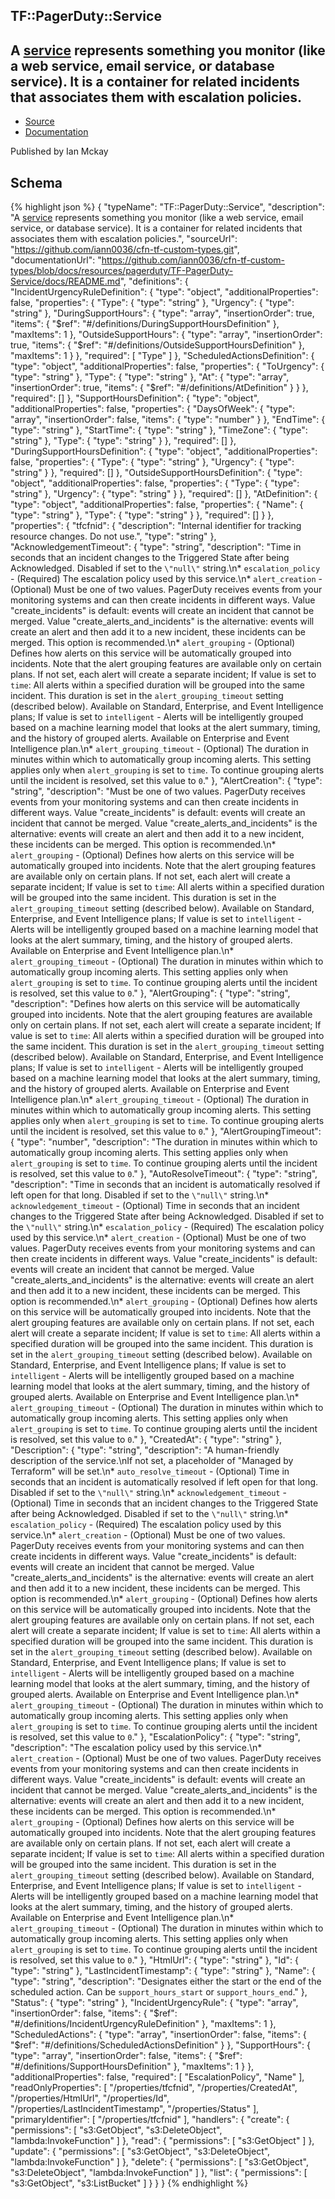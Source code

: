 
## TF::PagerDuty::Service

## A [service](https:&#x2F;&#x2F;v2.developer.pagerduty.com&#x2F;v2&#x2F;page&#x2F;api-reference#!&#x2F;Services&#x2F;get_services) represents something you monitor (like a web service, email service, or database service). It is a container for related incidents that associates them with escalation policies.

- [Source](https:&#x2F;&#x2F;github.com&#x2F;iann0036&#x2F;cfn-tf-custom-types.git) 
- [Documentation]()

Published by Ian Mckay

## Schema
{% highlight json %}
{
    "typeName": "TF::PagerDuty::Service",
    "description": "A [service](https://v2.developer.pagerduty.com/v2/page/api-reference#!/Services/get_services) represents something you monitor (like a web service, email service, or database service). It is a container for related incidents that associates them with escalation policies.",
    "sourceUrl": "https://github.com/iann0036/cfn-tf-custom-types.git",
    "documentationUrl": "https://github.com/iann0036/cfn-tf-custom-types/blob/docs/resources/pagerduty/TF-PagerDuty-Service/docs/README.md",
    "definitions": {
        "IncidentUrgencyRuleDefinition": {
            "type": "object",
            "additionalProperties": false,
            "properties": {
                "Type": {
                    "type": "string"
                },
                "Urgency": {
                    "type": "string"
                },
                "DuringSupportHours": {
                    "type": "array",
                    "insertionOrder": true,
                    "items": {
                        "$ref": "#/definitions/DuringSupportHoursDefinition"
                    },
                    "maxItems": 1
                },
                "OutsideSupportHours": {
                    "type": "array",
                    "insertionOrder": true,
                    "items": {
                        "$ref": "#/definitions/OutsideSupportHoursDefinition"
                    },
                    "maxItems": 1
                }
            },
            "required": [
                "Type"
            ]
        },
        "ScheduledActionsDefinition": {
            "type": "object",
            "additionalProperties": false,
            "properties": {
                "ToUrgency": {
                    "type": "string"
                },
                "Type": {
                    "type": "string"
                },
                "At": {
                    "type": "array",
                    "insertionOrder": true,
                    "items": {
                        "$ref": "#/definitions/AtDefinition"
                    }
                }
            },
            "required": []
        },
        "SupportHoursDefinition": {
            "type": "object",
            "additionalProperties": false,
            "properties": {
                "DaysOfWeek": {
                    "type": "array",
                    "insertionOrder": false,
                    "items": {
                        "type": "number"
                    }
                },
                "EndTime": {
                    "type": "string"
                },
                "StartTime": {
                    "type": "string"
                },
                "TimeZone": {
                    "type": "string"
                },
                "Type": {
                    "type": "string"
                }
            },
            "required": []
        },
        "DuringSupportHoursDefinition": {
            "type": "object",
            "additionalProperties": false,
            "properties": {
                "Type": {
                    "type": "string"
                },
                "Urgency": {
                    "type": "string"
                }
            },
            "required": []
        },
        "OutsideSupportHoursDefinition": {
            "type": "object",
            "additionalProperties": false,
            "properties": {
                "Type": {
                    "type": "string"
                },
                "Urgency": {
                    "type": "string"
                }
            },
            "required": []
        },
        "AtDefinition": {
            "type": "object",
            "additionalProperties": false,
            "properties": {
                "Name": {
                    "type": "string"
                },
                "Type": {
                    "type": "string"
                }
            },
            "required": []
        }
    },
    "properties": {
        "tfcfnid": {
            "description": "Internal identifier for tracking resource changes. Do not use.",
            "type": "string"
        },
        "AcknowledgementTimeout": {
            "type": "string",
            "description": "Time in seconds that an incident changes to the Triggered State after being Acknowledged. Disabled if set to the `\"null\"` string.\n* `escalation_policy` - (Required) The escalation policy used by this service.\n* `alert_creation` - (Optional) Must be one of two values. PagerDuty receives events from your monitoring systems and can then create incidents in different ways. Value \"create_incidents\" is default: events will create an incident that cannot be merged. Value \"create_alerts_and_incidents\" is the alternative: events will create an alert and then add it to a new incident, these incidents can be merged. This option is recommended.\n* `alert_grouping` - (Optional) Defines how alerts on this service will be automatically grouped into incidents. Note that the alert grouping features are available only on certain plans. If not set, each alert will create a separate incident; If value is set to `time`: All alerts within a specified duration will be grouped into the same incident. This duration is set in the `alert_grouping_timeout` setting (described below). Available on Standard, Enterprise, and Event Intelligence plans; If value is set to `intelligent` - Alerts will be intelligently grouped based on a machine learning model that looks at the alert summary, timing, and the history of grouped alerts. Available on Enterprise and Event Intelligence plan.\n* `alert_grouping_timeout` - (Optional) The duration in minutes within which to automatically group incoming alerts. This setting applies only when `alert_grouping` is set to `time`. To continue grouping alerts until the incident is resolved, set this value to `0`."
        },
        "AlertCreation": {
            "type": "string",
            "description": "Must be one of two values. PagerDuty receives events from your monitoring systems and can then create incidents in different ways. Value \"create_incidents\" is default: events will create an incident that cannot be merged. Value \"create_alerts_and_incidents\" is the alternative: events will create an alert and then add it to a new incident, these incidents can be merged. This option is recommended.\n* `alert_grouping` - (Optional) Defines how alerts on this service will be automatically grouped into incidents. Note that the alert grouping features are available only on certain plans. If not set, each alert will create a separate incident; If value is set to `time`: All alerts within a specified duration will be grouped into the same incident. This duration is set in the `alert_grouping_timeout` setting (described below). Available on Standard, Enterprise, and Event Intelligence plans; If value is set to `intelligent` - Alerts will be intelligently grouped based on a machine learning model that looks at the alert summary, timing, and the history of grouped alerts. Available on Enterprise and Event Intelligence plan.\n* `alert_grouping_timeout` - (Optional) The duration in minutes within which to automatically group incoming alerts. This setting applies only when `alert_grouping` is set to `time`. To continue grouping alerts until the incident is resolved, set this value to `0`."
        },
        "AlertGrouping": {
            "type": "string",
            "description": "Defines how alerts on this service will be automatically grouped into incidents. Note that the alert grouping features are available only on certain plans. If not set, each alert will create a separate incident; If value is set to `time`: All alerts within a specified duration will be grouped into the same incident. This duration is set in the `alert_grouping_timeout` setting (described below). Available on Standard, Enterprise, and Event Intelligence plans; If value is set to `intelligent` - Alerts will be intelligently grouped based on a machine learning model that looks at the alert summary, timing, and the history of grouped alerts. Available on Enterprise and Event Intelligence plan.\n* `alert_grouping_timeout` - (Optional) The duration in minutes within which to automatically group incoming alerts. This setting applies only when `alert_grouping` is set to `time`. To continue grouping alerts until the incident is resolved, set this value to `0`."
        },
        "AlertGroupingTimeout": {
            "type": "number",
            "description": "The duration in minutes within which to automatically group incoming alerts. This setting applies only when `alert_grouping` is set to `time`. To continue grouping alerts until the incident is resolved, set this value to `0`."
        },
        "AutoResolveTimeout": {
            "type": "string",
            "description": "Time in seconds that an incident is automatically resolved if left open for that long. Disabled if set to the `\"null\"` string.\n* `acknowledgement_timeout` - (Optional) Time in seconds that an incident changes to the Triggered State after being Acknowledged. Disabled if set to the `\"null\"` string.\n* `escalation_policy` - (Required) The escalation policy used by this service.\n* `alert_creation` - (Optional) Must be one of two values. PagerDuty receives events from your monitoring systems and can then create incidents in different ways. Value \"create_incidents\" is default: events will create an incident that cannot be merged. Value \"create_alerts_and_incidents\" is the alternative: events will create an alert and then add it to a new incident, these incidents can be merged. This option is recommended.\n* `alert_grouping` - (Optional) Defines how alerts on this service will be automatically grouped into incidents. Note that the alert grouping features are available only on certain plans. If not set, each alert will create a separate incident; If value is set to `time`: All alerts within a specified duration will be grouped into the same incident. This duration is set in the `alert_grouping_timeout` setting (described below). Available on Standard, Enterprise, and Event Intelligence plans; If value is set to `intelligent` - Alerts will be intelligently grouped based on a machine learning model that looks at the alert summary, timing, and the history of grouped alerts. Available on Enterprise and Event Intelligence plan.\n* `alert_grouping_timeout` - (Optional) The duration in minutes within which to automatically group incoming alerts. This setting applies only when `alert_grouping` is set to `time`. To continue grouping alerts until the incident is resolved, set this value to `0`."
        },
        "CreatedAt": {
            "type": "string"
        },
        "Description": {
            "type": "string",
            "description": "A human-friendly description of the service.\nIf not set, a placeholder of \"Managed by Terraform\" will be set.\n* `auto_resolve_timeout` - (Optional) Time in seconds that an incident is automatically resolved if left open for that long. Disabled if set to the `\"null\"` string.\n* `acknowledgement_timeout` - (Optional) Time in seconds that an incident changes to the Triggered State after being Acknowledged. Disabled if set to the `\"null\"` string.\n* `escalation_policy` - (Required) The escalation policy used by this service.\n* `alert_creation` - (Optional) Must be one of two values. PagerDuty receives events from your monitoring systems and can then create incidents in different ways. Value \"create_incidents\" is default: events will create an incident that cannot be merged. Value \"create_alerts_and_incidents\" is the alternative: events will create an alert and then add it to a new incident, these incidents can be merged. This option is recommended.\n* `alert_grouping` - (Optional) Defines how alerts on this service will be automatically grouped into incidents. Note that the alert grouping features are available only on certain plans. If not set, each alert will create a separate incident; If value is set to `time`: All alerts within a specified duration will be grouped into the same incident. This duration is set in the `alert_grouping_timeout` setting (described below). Available on Standard, Enterprise, and Event Intelligence plans; If value is set to `intelligent` - Alerts will be intelligently grouped based on a machine learning model that looks at the alert summary, timing, and the history of grouped alerts. Available on Enterprise and Event Intelligence plan.\n* `alert_grouping_timeout` - (Optional) The duration in minutes within which to automatically group incoming alerts. This setting applies only when `alert_grouping` is set to `time`. To continue grouping alerts until the incident is resolved, set this value to `0`."
        },
        "EscalationPolicy": {
            "type": "string",
            "description": "The escalation policy used by this service.\n* `alert_creation` - (Optional) Must be one of two values. PagerDuty receives events from your monitoring systems and can then create incidents in different ways. Value \"create_incidents\" is default: events will create an incident that cannot be merged. Value \"create_alerts_and_incidents\" is the alternative: events will create an alert and then add it to a new incident, these incidents can be merged. This option is recommended.\n* `alert_grouping` - (Optional) Defines how alerts on this service will be automatically grouped into incidents. Note that the alert grouping features are available only on certain plans. If not set, each alert will create a separate incident; If value is set to `time`: All alerts within a specified duration will be grouped into the same incident. This duration is set in the `alert_grouping_timeout` setting (described below). Available on Standard, Enterprise, and Event Intelligence plans; If value is set to `intelligent` - Alerts will be intelligently grouped based on a machine learning model that looks at the alert summary, timing, and the history of grouped alerts. Available on Enterprise and Event Intelligence plan.\n* `alert_grouping_timeout` - (Optional) The duration in minutes within which to automatically group incoming alerts. This setting applies only when `alert_grouping` is set to `time`. To continue grouping alerts until the incident is resolved, set this value to `0`."
        },
        "HtmlUrl": {
            "type": "string"
        },
        "Id": {
            "type": "string"
        },
        "LastIncidentTimestamp": {
            "type": "string"
        },
        "Name": {
            "type": "string",
            "description": "Designates either the start or the end of the scheduled action. Can be `support_hours_start` or `support_hours_end`."
        },
        "Status": {
            "type": "string"
        },
        "IncidentUrgencyRule": {
            "type": "array",
            "insertionOrder": false,
            "items": {
                "$ref": "#/definitions/IncidentUrgencyRuleDefinition"
            },
            "maxItems": 1
        },
        "ScheduledActions": {
            "type": "array",
            "insertionOrder": false,
            "items": {
                "$ref": "#/definitions/ScheduledActionsDefinition"
            }
        },
        "SupportHours": {
            "type": "array",
            "insertionOrder": false,
            "items": {
                "$ref": "#/definitions/SupportHoursDefinition"
            },
            "maxItems": 1
        }
    },
    "additionalProperties": false,
    "required": [
        "EscalationPolicy",
        "Name"
    ],
    "readOnlyProperties": [
        "/properties/tfcfnid",
        "/properties/CreatedAt",
        "/properties/HtmlUrl",
        "/properties/Id",
        "/properties/LastIncidentTimestamp",
        "/properties/Status"
    ],
    "primaryIdentifier": [
        "/properties/tfcfnid"
    ],
    "handlers": {
        "create": {
            "permissions": [
                "s3:GetObject",
                "s3:DeleteObject",
                "lambda:InvokeFunction"
            ]
        },
        "read": {
            "permissions": [
                "s3:GetObject"
            ]
        },
        "update": {
            "permissions": [
                "s3:GetObject",
                "s3:DeleteObject",
                "lambda:InvokeFunction"
            ]
        },
        "delete": {
            "permissions": [
                "s3:GetObject",
                "s3:DeleteObject",
                "lambda:InvokeFunction"
            ]
        },
        "list": {
            "permissions": [
                "s3:GetObject",
                "s3:ListBucket"
            ]
        }
    }
}
{% endhighlight %}
